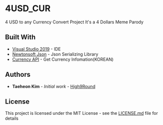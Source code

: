 # 4USD_CUR

4 USD to any Currency Convert Project
It's a 4 Dollars Meme Parody

## Built With

* [Visual Studio 2019](https://visualstudio.microsoft.com/ko/downloads/?utm_medium=microsoft&utm_source=docs.microsoft.com&utm_campaign=button+cta&utm_content=download+vs2019&rr=https%3A%2F%2Fdocs.microsoft.com%2Fko-kr%2Fvisualstudio%2Fide%2Fwhats-new-visual-studio-2019%3Fview%3Dvs-2019) - IDE
* [Newtonsoft Json](https://www.newtonsoft.com/json) - Json Serializing Library
* [Currency API](https://pureani.tistory.com/4919) - Get Currency Infomation(KOREAN)

## Authors

* **Taeheon Kim** - *Initial work* - [High9Round](https://github.com/High9round/)

## License

This project is licensed under the MIT License - see the [LICENSE.md](LICENSE.md) file for details
